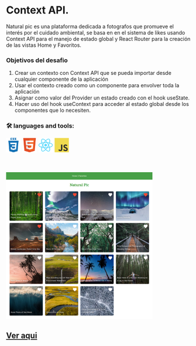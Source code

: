 # Context API.

Natural pic es una plataforma dedicada a fotografos que promueve el interés por el cuidado ambiental, se basa en en el sistema de likes usando Context API para el manejo de estado global y React Router para la creación de las vistas Home y Favoritos.

### Objetivos del desafio

1. Crear un contexto con Context API que se pueda importar desde cualquier componente de la aplicación
2. Usar el contexto creado como un componente para envolver toda la aplicación
3.  Asignar como valor del Provider un estado creado con el hook useState. 
4.  Hacer uso del hook useContext para acceder al estado global desde los componentes que lo necesiten. 

### :hammer_and_wrench: languages and tools:

<div>
  <img src="https://github.com/devicons/devicon/blob/master/icons/css3/css3-plain-wordmark.svg" title="CSS3" alt="CSS" width="40" height= "40"/> 
  <img src="https://github.com/devicons/devicon/blob/master/icons/html5/html5-original.svg" title="HTML5" alt="HTML" width="40" height="40 "/>
   <img src="https://github.com/devicons/devicon/blob/master/icons/react/react-original.svg" title="REACT" alt="REACT" width="40" height="40 "/> 
  <img src="https://github.com/devicons/devicon/blob/master/icons/javascript/javascript-original.svg" title="JavaScript" alt="JavaScript" width="40" height="40 "/> 
</div>
<br><br><br>

<img src="https://github.com/erlisrivas/desafio-naturalpic/blob/master/imgnaturalpic.png" width="400">


## [Ver aqui](https://naturalpic.vercel.app/)




